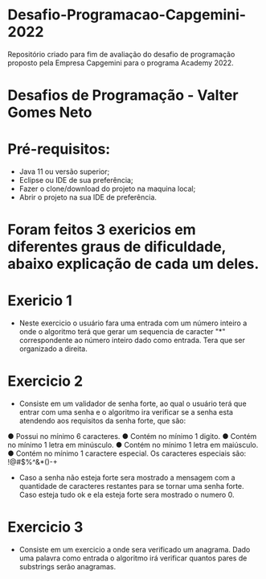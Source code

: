 # Desafio-Programacao-Capgemini-2022
Repositório criado para fim de avaliação do desafio de programação proposto pela Empresa Capgemini para o programa Academy 2022.

# Desafios de Programação - Valter Gomes Neto

# Pré-requisitos:
- Java 11 ou versão superior;
- Eclipse ou IDE de sua preferência;
- Fazer o clone/download do projeto na maquina local;
- Abrir o projeto na sua IDE de preferência.

# Foram feitos 3 exericios em diferentes graus de dificuldade, abaixo explicação de cada um deles.

# Exericio 1
- Neste exercicio o usuário fara uma entrada com um número inteiro a onde o algoritmo terá que gerar um sequencia de caracter "*" correspondente ao número inteiro dado como entrada. Tera que ser organizado a direita.

# Exercicio 2
- Consiste em um validador de senha forte, ao qual o usuário terá que entrar com uma senha e o algoritmo ira verificar se a senha esta atendendo aos requisitos da senha forte, que são:

● Possui no mínimo 6 caracteres.
● Contém no mínimo 1 digito.
● Contém no mínimo 1 letra em minúsculo.
● Contém no mínimo 1 letra em maiúsculo.
● Contém no mínimo 1 caractere especial. Os caracteres especiais são: !@#$%^&*()-+

- Caso a senha não esteja forte sera mostrado a mensagem com a quantidade de caracteres restantes para se tornar uma senha forte. Caso esteja tudo ok e ela esteja forte sera mostrado o numero 0.

# Exercicio 3

- Consiste em um exercicio a onde sera verificado um anagrama. Dado uma palavra como entrada o algoritmo irá verificar quantos pares de substrings serão anagramas.


